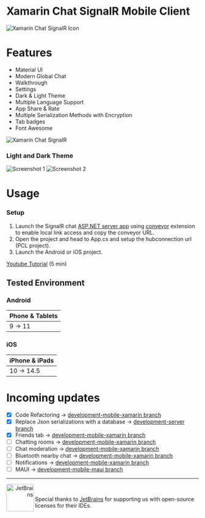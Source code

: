 # Xamarin Chat SignalR Mobile Client

![Xamarin Chat SignalR Icon](docs/icon.png)

# Features
- Material UI
- Modern Global Chat
- Walkthrough
- Settings
- Dark & Light Theme
- Multiple Language Support
- App Share & Rate
- Multiple Serialization Methods with Encryption
- Tab badges
- Font Awesome

![Xamarin Chat SignalR](docs/ios.png)

### Light and Dark Theme

![Screenshot 1](docs/Screenshot1.png)
![Screenshot 2](docs/Screenshot2.png)

# Usage

### Setup
1. Launch the SignalR chat [ASP.NET server app](https://github.com/jihadkhawaja/chat-signalr/tree/server) using [conveyor](https://conveyor.cloud?utm_source=conveyor&utm_medium=linkshare&utm_campaign=conveyor) extension to enable local link access and copy the conveyor URL.
2. Open the project and head to App.cs and setup the hubconnection url (PCL project).
3. Launch the Android or iOS project.

[Youtube Tutorial](https://youtu.be/XJHMjS201nw) (5 min)

## Tested Environment

### Android
|Phone & Tablets|
|:---------------------------|
|9 -> 11|
### iOS
|iPhone & iPads|
|:---------------------------|
|10 -> 14.5|

# Incoming updates
- [x] Code Refactoring -> [development-mobile-xamarin branch](https://github.com/jihadkhawaja/xamarin-chat-signalr/tree/development-mobile-xamarin)
- [x] Replace Json serializations with a database -> [development-server branch](https://github.com/jihadkhawaja/xamarin-chat-signalr/tree/development-server)
- [x] Friends tab -> [development-mobile-xamarin branch](https://github.com/jihadkhawaja/xamarin-chat-signalr/tree/development-mobile-xamarin)
- [ ] Chatting rooms -> [development-mobile-xamarin branch](https://github.com/jihadkhawaja/xamarin-chat-signalr/tree/development-mobile-xamarin)
- [ ] Chat moderation -> [development-mobile-xamarin branch](https://github.com/jihadkhawaja/xamarin-chat-signalr/tree/development-mobile-xamarin)
- [ ] Bluetooth nearby chat -> [development-mobile-xamarin branch](https://github.com/jihadkhawaja/xamarin-chat-signalr/tree/development-mobile-xamarin)
- [ ] Notifications -> [development-mobile-xamarin branch](https://github.com/jihadkhawaja/xamarin-chat-signalr/tree/development-mobile-xamarin)
- [ ] MAUI -> [development-mobile-maui branch](https://github.com/jihadkhawaja/xamarin-chat-signalr/tree/development-mobile-maui)

---

<div>
    <a href="https://www.jetbrains.com/" align="right"><img src="https://resources.jetbrains.com/storage/products/company/brand/logos/jb_beam.svg" alt="JetBrains" class="logo-footer" width="72" align="left">
    <a><br/>
        
Special thanks to [JetBrains](https://jb.gg/OpenSourceSupport) for supporting us with open-source licenses for their IDEs. </a>
</div>
